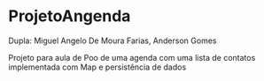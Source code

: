 # ProjetoAngenda

Dupla: Miguel Angelo De Moura Farias, Anderson Gomes

Projeto para aula de Poo de uma agenda com uma lista de contatos implementada com Map e persistência de dados
